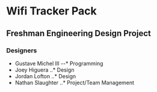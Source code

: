 # Wifi Tracker Pack  
## Freshman Engineering Design Project  

### Designers  
- Gustave Michel III
--* Programming
- Joey Higuera
..* Design
- Jordan Lofton
..* Design
- Nathan Slaughter
..* Project/Team Management